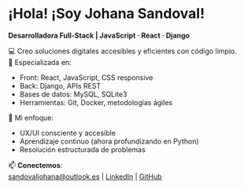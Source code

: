 # ¡Hola! ¡Soy Johana Sandoval!
**Desarrolladora Full-Stack | JavaScript · React · Django**

💻 Creo soluciones digitales accesibles y eficientes con código limpio.  
🚀 Especializada en:  
- Front: React, JavaScript, CSS responsive  
- Back: Django, APIs REST
- Bases de datos: MySQL, SQLite3
- Herramientas: Git, Docker, metodologías ágiles  

🌟 Mi enfoque:  
- UX/UI consciente y accesible  
- Aprendizaje continuo (ahora profundizando en Python)  
- Resolución estructurada de problemas  

📫 **Conectemos**:  
[sandovaljohana@outlook.es](mailto:sandovaljohana@outlook.es) | 
[LinkedIn](https://linkedin.com/in/sandovaljohana) | 
[GitHub](https://github.com/sandovaljohana72)
